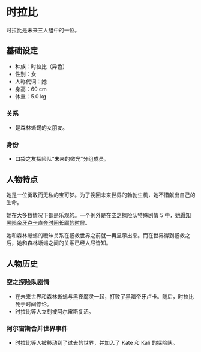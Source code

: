 # 时拉比

时拉比是未来三人组中的一位。

## 基础设定

- 种族：时拉比（异色）
- 性别：女
- 人称代词：她
- 身高：60 cm
- 体重：5.0 kg

### 关系

- 是森林蜥蜴的女朋友。

### 身份

- 口袋之友探险队“未来的微光”分组成员。

## 人物特点

她是一位勇敢而无私的宝可梦。为了挽回未来世界的勃勃生机，她不惜献出自己的生命。

她在大多数情况下都是乐观的。一个例外是在空之探险队特殊剧情 5 中，[她得知黑暗帝牙卢卡直奔时间长廊的时候](https://www.bilibili.com/video/BV1JL4y1c7LP?p=35&t=18.3)。

她和森林蜥蜴的暧昧关系在拯救世界之前就一再显示出来。而在世界得到拯救之后，她和森林蜥蜴之间的关系已经人尽皆知。

## 人物历史

### 空之探险队剧情

- 在未来世界和森林蜥蜴与黑夜魔灵一起，打败了黑暗帝牙卢卡。随后，时拉比死于时间悖论。
- 时拉比等人立刻被阿尔宙斯复活。

### 阿尔宙斯合并世界事件

- 时拉比等人被移动到了过去的世界，并加入了 Kate 和 Kali 的探险队。
